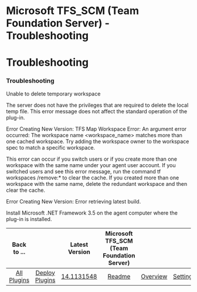 
Microsoft TFS_SCM (Team Foundation Server) - Troubleshooting
============================================================

# Troubleshooting



### Troubleshooting




 


Unable to delete temporary workspace


The server does not have the privileges that are required to delete the local temp file. This error message does not affect the standard operation of the plug-in.


Error Creating New Version: TFS Map Workspace Error: An argument error occurred: The workspace name <workspace\_name> matches more than one cached workspace. Try adding the workspace owner to the workspace spec to match a specific workspace.


This error can occur if you switch users or if you create more than one workspace with the same name under your agent user account. If you switched users and see this error message, run the command tf workspaces /remove:\* to clear the cache. If you created more than one workspace with the same name, delete the redundant workspace and then clear the cache.


Error Creating New Version: Error retrieving latest build.


Install Microsoft .NET Framework 3.5 on the agent computer where the plug-in is installed.




|Back to ...||Latest Version|Microsoft TFS_SCM (Team Foundation Server) |||||
| :---: | :---: | :---: | :---: | :---: | :---: | :---: | :---: |
|[All Plugins](../../index.md)|[Deploy Plugins](../README.md)|[14.1131548]()|[Readme](README.md)|[Overview](overview.md)|[Settings](settings.md)|[Usage](usage.md)|[Downloads](downloads.md)|
